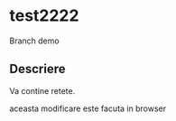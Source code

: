 # test2222

Branch demo

## Descriere

Va contine retete.

aceasta modificare este facuta in browser
